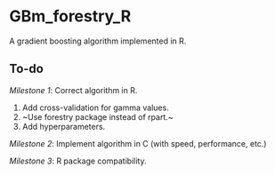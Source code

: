 # GBm_forestry_R
A gradient boosting algorithm implemented in R.

## To-do
*Milestone 1*: Correct algorithm in R.
1. Add cross-validation for gamma values.
2. ~Use forestry package instead of rpart.~
3. Add hyperparameters.

*Milestone 2*: Implement algorithm in C (with speed, performance, etc.)

*Milestone 3*: R package compatibility.

